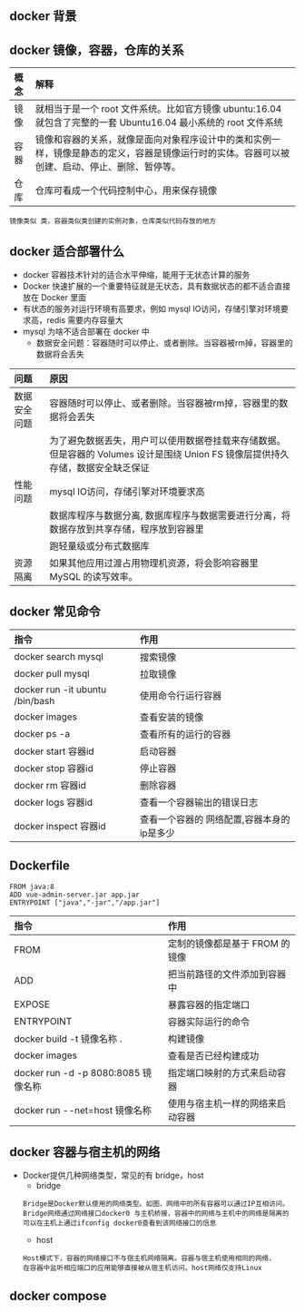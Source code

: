 ## docker 背景





## docker 镜像，容器，仓库的关系

| 概念  | 解释  |
|:---------------|:-------------------|
|镜像 | 就相当于是一个 root 文件系统。比如官方镜像 ubuntu:16.04 就包含了完整的一套 Ubuntu16.04 最小系统的 root 文件系统 |
|容器 | 镜像和容器的关系，就像是面向对象程序设计中的类和实例一样，镜像是静态的定义，容器是镜像运行时的实体。容器可以被创建、启动、停止、删除、暂停等。 |
|仓库 | 仓库可看成一个代码控制中心，用来保存镜像 |

```
镜像类似 类，容器类似类创建的实例对象，仓库类似代码存放的地方
```

## docker 适合部署什么
- docker 容器技术针对的适合水平伸缩，能用于无状态计算的服务
- Docker 快速扩展的一个重要特征就是无状态，具有数据状态的都不适合直接放在 Docker 里面
- 有状态的服务对运行环境有高要求，例如 mysql IO访问，存储引擎对环境要求高，redis 需要内存容量大
- mysql 为啥不适合部署在 docker 中
    - 数据安全问题：容器随时可以停止、或者删除。当容器被rm掉，容器里的数据将会丢失
    
| 问题  | 原因  |
|:---------------|:-------------------|
|数据安全问题 | 容器随时可以停止、或者删除。当容器被rm掉，容器里的数据将会丢失 |
| | 为了避免数据丢失，用户可以使用数据卷挂载来存储数据。但是容器的 Volumes 设计是围绕 Union FS 镜像层提供持久存储，数据安全缺乏保证 |
|性能问题 | mysql IO访问，存储引擎对环境要求高 |
| | 数据库程序与数据分离, 数据库程序与数据需要进行分离，将数据存放到共享存储，程序放到容器里 |
| | 跑轻量级或分布式数据库 |
| 资源隔离| 如果其他应用过渡占用物理机资源，将会影响容器里 MySQL 的读写效率。 |

## docker 常见命令

| 指令  | 作用  |
|:---------------|:-------------------|
|docker search mysql | 搜索镜像 |
|docker pull mysql | 拉取镜像 |
|docker run -it ubuntu /bin/bash | 使用命令行运行容器 |
|docker images | 查看安装的镜像 |
|docker ps -a | 查看所有的运行的容器 |
|docker start 容器id | 启动容器 |
|docker stop  容器id | 停止容器 |
|docker rm 容器id | 删除容器 |
|docker logs 容器id | 查看一个容器输出的错误日志 |
|docker inspect 容器id | 查看一个容器的 网络配置,容器本身的ip是多少 |


## Dockerfile

```
FROM java:8
ADD vue-admin-server.jar app.jar
ENTRYPOINT ["java","-jar","/app.jar"]
```

| 指令  | 作用  |
|:---------------|:-------------------|
|FROM | 定制的镜像都是基于 FROM 的镜像 |
|ADD | 把当前路径的文件添加到容器中 |
|EXPOSE | 暴露容器的指定端口 |
|ENTRYPOINT | 容器实际运行的命令 |
|docker build -t 镜像名称 . | 构建镜像 |
|docker images | 查看是否已经构建成功 |
|docker run -d -p 8080:8085 镜像名称 | 指定端口映射的方式来启动容器 |
|docker run --net=host 镜像名称 | 使用与宿主机一样的网络来启动容器 |


## docker 容器与宿主机的网络
- Docker提供几种网络类型，常见的有 bridge，host
    - bridge
    ```
    Bridge是Docker默认使用的网络类型。如图，网络中的所有容器可以通过IP互相访问。
    Bridge网络通过网络接口docker0 与主机桥接，容器中的网络与主机中的网络是隔离的
    可以在主机上通过ifconfig docker0查看到该网络接口的信息
    ```
    - host
    ```
    Host模式下，容器的网络接口不与宿主机网络隔离。容器与宿主机使用相同的网络，
    在容器中监听相应端口的应用能够直接被从宿主机访问。host网络仅支持Linux
    ```

## docker compose
